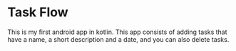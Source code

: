 # Task Flow
This is my first android app in kotlin.
This app consists of adding tasks that have a name, a short description and a date, and you can also delete tasks.
